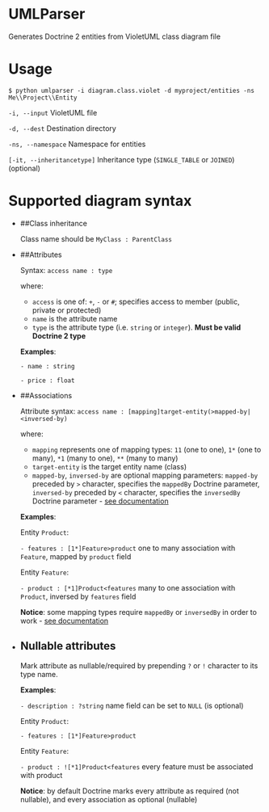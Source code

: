 UMLParser
=========

Generates Doctrine 2 entities from VioletUML class diagram file

Usage
=====

```
$ python umlparser -i diagram.class.violet -d myproject/entities -ns Me\\Project\\Entity
```

`-i, --input` VioletUML file

`-d, --dest` Destination directory

`-ns, --namespace` Namespace for entities

`[-it, --inheritancetype]` Inheritance type (`SINGLE_TABLE` or `JOINED`) (optional)


Supported diagram syntax
==============

* ##Class inheritance

    Class name should be `MyClass : ParentClass`

* ##Attributes

    Syntax: `access name : type`

    where:

    * `access` is one of: `+`, `-` or `#`; specifies access to member (public, private or protected)
    * `name` is the attribute name
    * `type` is the attribute type (i.e. `string` or `integer`). **Must be valid Doctrine 2 type**

    **Examples**:

    `- name : string`

    `- price : float`

* ##Associations

    Attribute syntax: `access name : [mapping]target-entity(>mapped-by|<inversed-by)`

    where:

    * `mapping` represents one of mapping types: `11` (one to one), `1*` (one to many), `*1` (many to one), `**` (many to many)
    * `target-entity` is the target entity name (class)
    * `mapped-by`, `inversed-by` are optional mapping parameters: `mapped-by` preceded by `>` character, specifies the `mappedBy` Doctrine parameter, `inversed-by` preceded by `<` character, specifies the `inversedBy` Doctrine parameter - [see documentation](http://docs.doctrine-project.org/projects/doctrine-orm/en/latest/reference/association-mapping.html)

    **Examples**:

    Entity `Product`:

    `- features : [1*]Feature>product` one to many association with `Feature`, mapped by `product` field

    Entity `Feature`:

    `- product : [*1]Product<features` many to one association with `Product`, inversed by `features` field


    **Notice**: some mapping types require `mappedBy` or `inversedBy` in order to work - [see documentation](http://docs.doctrine-project.org/projects/doctrine-orm/en/latest/reference/association-mapping.html)

* ## Nullable attributes

    Mark attribute as nullable/required by prepending `?` or `!` character to its type name.

    **Examples**:

    `- description : ?string` name field can be set to `NULL` (is optional)
    

    Entity `Product`:

    `- features : [1*]Feature>product`

    Entity `Feature`:

    `- product : ![*1]Product<features` every feature must be associated with product


    **Notice**: by default Doctrine marks every attribute as required (not nullable), and every association as optional (nullable)
